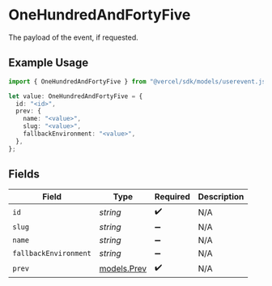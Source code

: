# OneHundredAndFortyFive

The payload of the event, if requested.

## Example Usage

```typescript
import { OneHundredAndFortyFive } from "@vercel/sdk/models/userevent.js";

let value: OneHundredAndFortyFive = {
  id: "<id>",
  prev: {
    name: "<value>",
    slug: "<value>",
    fallbackEnvironment: "<value>",
  },
};
```

## Fields

| Field                            | Type                             | Required                         | Description                      |
| -------------------------------- | -------------------------------- | -------------------------------- | -------------------------------- |
| `id`                             | *string*                         | :heavy_check_mark:               | N/A                              |
| `slug`                           | *string*                         | :heavy_minus_sign:               | N/A                              |
| `name`                           | *string*                         | :heavy_minus_sign:               | N/A                              |
| `fallbackEnvironment`            | *string*                         | :heavy_minus_sign:               | N/A                              |
| `prev`                           | [models.Prev](../models/prev.md) | :heavy_check_mark:               | N/A                              |